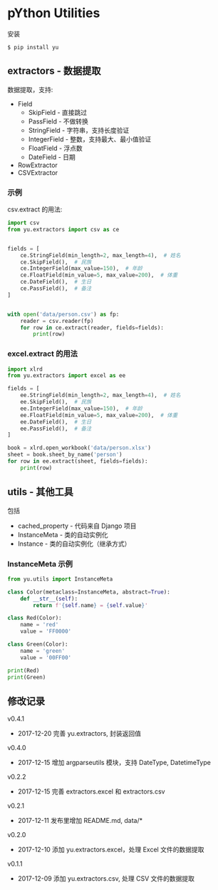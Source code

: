 # pYthon Utilities

安装

```
$ pip install yu
```

## extractors - 数据提取

数据提取，支持:

* Field
  * SkipField - 直接跳过
  * PassField - 不做转换
  * StringField - 字符串，支持长度验证
  * IntegerField - 整数，支持最大、最小值验证
  * FloatField - 浮点数
  * DateField - 日期
* RowExtractor
* CSVExtractor

### 示例

csv.extract 的用法:

```python
import csv
from yu.extractors import csv as ce


fields = [
    ce.StringField(min_length=2, max_length=4),  # 姓名
    ce.SkipField(),  # 民族
    ce.IntegerField(max_value=150),  # 年龄
    ce.FloatField(min_value=5, max_value=200),  # 体重
    ce.DateField(),  # 生日
    ce.PassField(),  # 备注
]


with open('data/person.csv') as fp:
    reader = csv.reader(fp)
    for row in ce.extract(reader, fields=fields):
        print(row)
```

### excel.extract 的用法

```python
import xlrd
from yu.extractors import excel as ee

fields = [
    ee.StringField(min_length=2, max_length=4),  # 姓名
    ee.SkipField(),  # 民族
    ee.IntegerField(max_value=150),  # 年龄
    ee.FloatField(min_value=5, max_value=200),  # 体重
    ee.DateField(),  # 生日
    ee.PassField(),  # 备注
]

book = xlrd.open_workbook('data/person.xlsx')
sheet = book.sheet_by_name('person')
for row in ee.extract(sheet, fields=fields):
    print(row)
```

## utils - 其他工具

包括

* cached_property - 代码来自 Django 项目
* InstanceMeta - 类的自动实例化
* Instance - 类的自动实例化（继承方式）

### InstanceMeta 示例

```python
from yu.utils import InstanceMeta

class Color(metaclass=InstanceMeta, abstract=True):
    def __str__(self):
        return f'{self.name} = {self.value}'

class Red(Color):
    name = 'red'
    value = 'FF0000'

class Green(Color):
    name = 'green'
    value = '00FF00'

print(Red)
print(Green)
```

## 修改记录

v0.4.1

* 2017-12-20 完善 yu.extractors, 封装返回值

v0.4.0

* 2017-12-15 增加 argparseutils 模块，支持 DateType, DatetimeType

v0.2.2

* 2017-12-15 完善 extractors.excel 和 extractors.csv

v0.2.1

* 2017-12-11 发布里增加 README.md, data/*

v0.2.0

* 2017-12-10 添加 yu.extractors.excel，处理 Excel 文件的数据提取

v0.1.1

* 2017-12-09 添加 yu.extractors.csv, 处理 CSV 文件的数据提取
